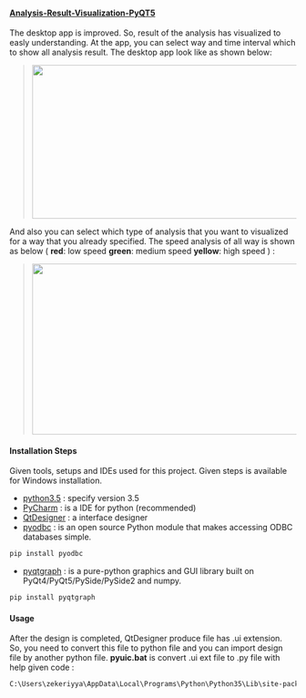 #### [Analysis-Result-Visualization-PyQT5](https://github.com/zekeriyyaa/Traffic-Data-Analysis-with-Spark/tree/master/Analysis-Result-Visualization-PyQT5)
The desktop app is improved. So, result of the analysis has visualized to easly understanding. At the app, you can select way and time interval which to show all analysis result. 
The desktop app look like as shown below:
> <img src=https://github.com/zekeriyyaa/Traffic-Data-Analysis-with-Spark/blob/master/images/appInterface.png width="750px" height="270px"/>

And also you can select which type of analysis that you want to visualized for a way that you already specified.
The speed analysis of all way is shown as below ( **red**: low speed **green**: medium speed **yellow**: high speed ) :
> <img src=https://github.com/zekeriyyaa/Traffic-Data-Analysis-with-Spark/blob/master/images/speedGraph.png width="600px" height="300px"/>

#### Installation Steps
Given tools, setups and IDEs used for this project. Given steps is available for Windows installation.
- [python3.5](https://www.python.org/downloads/) : specify version 3.5
- [PyCharm](https://www.jetbrains.com/pycharm/download/#section=windows) : is a IDE for python (recommended)
- [QtDesigner](https://build-system.fman.io/qt-designer-download) : a interface designer
- [pyodbc](https://pypi.org/project/pyodbc/) : is an open source Python module that makes accessing ODBC databases simple.
```sh
pip install pyodbc
```
- [pyqtgraph](https://pypi.org/project/pyqtgraph/) : is a pure-python graphics and GUI library built on PyQt4/PyQt5/PySide/PySide2 and numpy.
```sh
pip install pyqtgraph
```

#### Usage
After the design is completed, QtDesigner produce file has .ui extension. So, you need to convert this file to python file and you can import design file by another python file. **pyuic.bat** is convert .ui ext file to .py file with help given code : 
```sh
C:\Users\zekeriyya\AppData\Local\Programs\Python\Python35\Lib\site-packages\PyQt5\pyuic5.bat inputFileName.ui -o outputFileName.py
```
